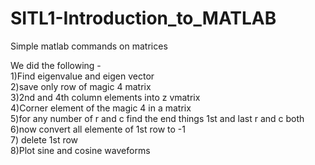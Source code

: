 # SITL1-Introduction_to_MATLAB
Simple matlab commands on matrices<br/>

We did the following -<br/>
1)Find eigenvalue and eigen vector<br/>
2)save only row of magic 4 matrix<br/>
3)2nd and 4th column elements into z vmatrix <br/>
4)Corner element of the magic 4 in a matrix<br/>
5)for any number of r and c find the end things 1st and last r and c both<br/>
6)now convert all elemente of 1st row to -1<br/>
7) delete 1st row<br/>
8)Plot sine and cosine waveforms<br/> 


